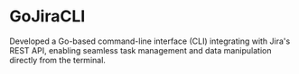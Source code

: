 # GoJiraCLI
Developed a Go-based command-line interface (CLI) integrating with Jira's REST API, enabling seamless task management and data manipulation directly from the terminal. 
